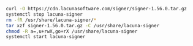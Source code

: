 ﻿```sh
curl -O https://cdn.lacunasoftware.com/signer/signer-1.56.0.tar.gz
systemctl stop lacuna-signer
rm -fR /usr/share/lacuna-signer/*
tar xzf signer-1.56.0.tar.gz -C /usr/share/lacuna-signer
chmod -R a=,u+rwX,go+rX /usr/share/lacuna-signer
systemctl start lacuna-signer
```

